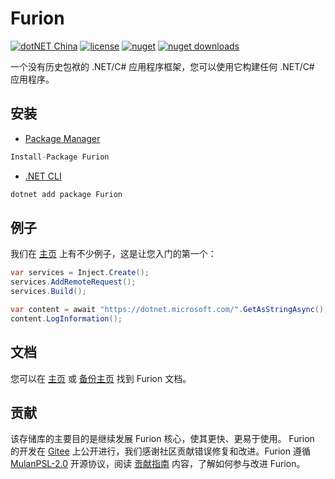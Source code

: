 # Furion

[![dotNET China](https://img.shields.io/badge/member%20project%20of-dotNET%20China-blue?cacheSeconds=10800)](https://gitee.com/dotnetchina) [![license](https://img.shields.io/badge/license-MulanPSL--2.0-orange?cacheSeconds=10800)](https://gitee.com/dotnetchina/Furion/blob/master/LICENSE) [![nuget](https://img.shields.io/nuget/v/Furion.svg?cacheSeconds=10800)](https://www.nuget.org/packages/Furion) [![nuget downloads](https://img.shields.io/badge/downloads-974k+-green?cacheSeconds=10800)](https://www.nuget.org/profiles/monk.soul)

一个没有历史包袱的 .NET/C# 应用程序框架，您可以使用它构建任何 .NET/C# 应用程序。

## 安装

- [Package Manager](https://www.nuget.org/packages/Furion)

```cs
Install-Package Furion
```

- [.NET CLI](https://www.nuget.org/packages/Furion)

```cs
dotnet add package Furion
```

## 例子

我们在 [主页](https://dotnetchina.gitee.io/furion) 上有不少例子，这是让您入门的第一个：

```cs
var services = Inject.Create();
services.AddRemoteRequest();
services.Build();

var content = await "https://dotnet.microsoft.com/".GetAsStringAsync();
content.LogInformation();
```

## 文档

您可以在 [主页](https://dotnetchina.gitee.io/furion) 或 [备份主页](https://furion.pro) 找到 Furion 文档。

## 贡献

该存储库的主要目的是继续发展 Furion 核心，使其更快、更易于使用。 Furion 的开发在 [Gitee](https://gitee.com/dotnetchina/Furion) 上公开进行，我们感谢社区贡献错误修复和改进。Furion 遵循 [MulanPSL-2.0](https://gitee.com/dotnetchina/Furion/blob/master/LICENSE) 开源协议，阅读 [贡献指南](https://dotnetchina.gitee.io/furion/docs/contribute) 内容，了解如何参与改进 Furion。
